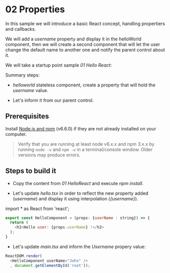 # 02 Properties

In this sample we will introduce a basic React concept, handling propertiers and
callbacks.

We will add a _username_ property and display it in the helloWorld component,
then we will create a second component that will let the user change the default
name to another one and notify the parent control about it.

We will take a startup point sample _01 Hello React_:

Summary steps:

- _helloworld_ stateless component, create a property that will hold the _username_ value.

- Let's inform it from our parent control.

## Prerequisites

Install [Node.js and npm](https://nodejs.org/en/) (v6.6.0) if they are not already installed on your computer.

> Verify that you are running at least node v6.x.x and npm 3.x.x by running `node -v` and `npm -v` in a terminal/console window. Older versions may produce errors.

## Steps to build it

- Copy the content from _01 HelloReact_ and execute _npm install_.

- Let's update _hello.tsx_ in order to reflect the new property added (_username_)
and display it using interpolation (_{username}_).

import * as React from 'react';

```javascript
export const HelloComponent = (props: {userName : string}) => {
  return (
    <h2>Hello user: {props.userName} !</h2>
  );
}
```

- Let's update _main.tsx_ and inform the _Username_ propery value:

```javascript
ReactDOM.render(
  <HelloComponent userName="John" />
  , document.getElementById('root'));
```
